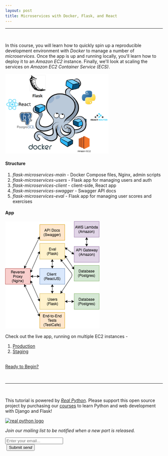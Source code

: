 ```yaml
---
layout: post
title: Microservices with Docker, Flask, and React
---
```


<hr><br>

In this course, you will learn how to quickly spin up a reproducible development environment with *Docker* to manage a number of *microservices*. Once the app is up and running locally, you'll learn how to deploy it to an *Amazon EC2* instance. Finally, we'll look at scaling the services on *Amazon EC2 Container Service (ECS)*.

<div style="text-align:left;">
  <img src="/assets/img/flask-tdd-logo-part3.png" style="max-width: 100%; border:0; box-shadow: none;" alt="flask tdd logo">
</div>

#### Structure

1. *flask-microservices-main* - Docker Compose files, Nginx, admin scripts
1. *flask-microservices-users* - Flask app for managing users and auth
1. *flask-microservices-client* - client-side, React app
1. *flask-microservices-swagger* - Swagger API docs
1. *flask-microservices-eval* - Flask app for managing user scores and exercises

#### App

<div style="text-align:left;">
  <img src="/assets/img/testdriven-architecture-part6.png" style="max-width: 100%; border:0; box-shadow: none;" alt="microservice architecture">
</div>

Check out the live app, running on multiple EC2 instances -

1. [Production](http://flask-microservices-prod-alb-814316018.us-east-1.elb.amazonaws.com)
1. [Staging](http://flask-microservices-staging-alb-1366920567.us-east-1.elb.amazonaws.com)

<br>

<div class="center-align">
  <a class="waves-effect waves-light red darken-1 center-align btn-large" href="/part-one-intro/">Ready to Begin?</a>
</div>


<br><hr><br>

This tutorial is powered by *[Real Python](https://realpython.com)*. Please support this open source project by purchasing our [courses](http://www.realpython.com/courses) to learn Python and web development with Django and Flask!

<a href="https://realpython.com"><img src="//raw.githubusercontent.com/realpython/about/master/rp_small.png" alt="real python logo"></a>

*Join our mailing list to be notified when a new part is released.*

<form action="//RealPython.us5.list-manage.com/subscribe/post?u=9fd10a451eec3ca6b2855ab2c&amp;id=801201b3a9" method="post" id="mc-embedded-subscribe-form" name="mc-embedded-subscribe-form" class="validate" target="_blank" novalidate>
<div class="row">
<div class="input-field col s6">
<input placeholder="Enter your email..." id="first_name" type="email" name="EMAIL">
</div>
</div>
<div class="row">
<div class="col s6">
&nbsp;<button class="btn waves-effect waves-light" type="submit" name="action">Submit
<i class="material-icons right">send</i>
</button>
</div>
</div>
</form>
